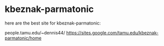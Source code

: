 # kbeznak-parmatonic


here are the best site for kbeznak-parmatonic:

people.tamu.edu/~dennis44/
https://sites.google.com/tamu.edu/kbeznak-parmatonic/home